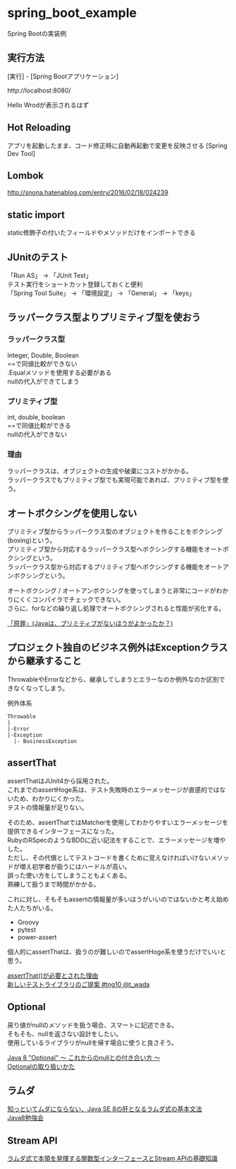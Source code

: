 # spring_boot_example
Spring Bootの実装例

## 実行方法

[実行] - [Spring Bootアプリケーション]

http://localhost:8080/

Hello Wrodが表示されるはず

## Hot Reloading

アプリを起動したまま、コード修正時に自動再起動で変更を反映させる
[Spring Dev Tool]

## Lombok

http://snona.hatenablog.com/entry/2016/02/18/024239


## static import

static修飾子の付いたフィールドやメソッドだけをインポートできる

## JUnitのテスト

「Run AS」 -> 「JUnit Test」  
テスト実行をショートカット登録しておくと便利  
「Spring Tool Suite」 -> 「環境設定」 -> 「General」 -> 「keys」  

## ラッパークラス型よりプリミティブ型を使おう

### ラッパークラス型

Integer, Double, Boolean  
==で同値比較ができない  
.Equalメソッドを使用する必要がある  
nullの代入ができてしまう  

### プリミティブ型

int, double, boolean  
==で同値比較ができる  
nullの代入ができない  

### 理由

ラッパークラスは、オブジェクトの生成や破棄にコストがかかる。  
ラッパークラスでもプリミティブ型でも実現可能であれば、プリミティブ型を使う。  

## オートボクシングを使用しない

プリミティブ型からラッパークラス型のオブジェクトを作ることをボクシング(boxing)という。  
プリミティブ型から対応するラッパークラス型へボクシングする機能をオートボクシングという。  
ラッパークラス型から対応するプリミティブ型へボクシングする機能をオートアンボクシングという。  

オートボクシング / オートアンボクシングを使ってしまうと非常にコードがわかりにくくコンパイラでチェックできない。  
さらに、forなどの繰り返し処理でオートボクシングされると性能が劣化する。  

[「原罪」(Javaは、プリミティブがないほうがよかったか？)](https://www.infoq.com/jp/news/2009/06/java-without-primitives)  

## プロジェクト独自のビジネス例外はExceptionクラスから継承すること

ThrowableやErrorなどから、継承してしまうとエラーなのか例外なのか区別できなくなってしまう。  

例外体系  
```
Throwable
|
|-Error
|-Exception
  |- BusinessException
```

## assertThat

assertThatはJUnit4から採用された。  
これまでのassertHoge系は、テスト失敗時のエラーメッセージが直感的ではないため、わかりにくかった。  
テストの情報量が足りない。  

そのため、assertThatではMatcherを使用してわかりやすいエラーメッセージを提供できるインターフェースになった。  
RubyのRSpecのようなBDDに近い記法をすることで、エラーメッセージを増やした。  
ただし、その代償としてテストコードを書くために覚えなければいけないメソッドが増え初学者が扱うにはハードルが高い。  
誤った使い方をしてしまうこともよくある。  
熟練して扱うまで時間がかかる。  

これに対し、そもそもassertの情報量が多いほうがいいのではないかと考え始めた人たちがいる。  

* Groovy
* pytest
* power-assert

個人的にassertThatは、扱うのが難しいのでassertHoge系を使うだけでいいと思う。  

[assertThat()が必要とされた理由](http://blog.kengo-toda.jp/entry/2015/08/16/224841)  
[新しいテストライブラリのご提案 #tng10 @t_wada](https://www.youtube.com/watch?v=aDoQxqO_6rI)  

## Optional

戻り値がnullのメソッドを扱う場合、スマートに記述できる。  
そもそも、nullを返さない設計をしたい。  
使用しているライブラリがnullを帰す場合に使うと良さそう。  

[Java 8 "Optional" ～ これからのnullとの付き合い方 ～](http://qiita.com/shindooo/items/815d651a72f568112910)  
[Optionalの取り扱いかた](http://irof.hateblo.jp/entry/2015/05/05/071450)  

## ラムダ

[知っといてムダにならない、Java SE 8の肝となるラムダ式の基本文法](http://www.atmarkit.co.jp/ait/articles/1403/17/news105.html)  
[Java8勉強会](http://www.slideshare.net/kentaromaeda581/java8-40752729)  

## Stream API

[ラムダ式で本領を発揮する関数型インターフェースとStream APIの基礎知識](http://www.atmarkit.co.jp/ait/articles/1404/30/news017.html)  
